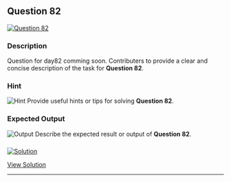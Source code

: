 


## Question 82
<a href="https://github.com/alishgosai/Javascript-Exercise-and-Solutions/blob/master/questions/Question82.md" target="_blank">
  <img src="https://img.shields.io/badge/Question-82-purple?style=for-the-badge&logoSize=60" alt="Question 82">
</a>

### **Description**
Question for day82 comming soon.
Contributers to provide a clear and concise description of the task for **Question 82**.

### **Hint**
![Hint](https://img.shields.io/badge/Hint:-blue)
Provide useful hints or tips for solving **Question 82**.

### **Expected Output**
![Output](https://img.shields.io/badge/Output:-blue)
Describe the expected result or output of **Question 82**.

### <a href="https://github.com/alishgosai/Javascript-Exercise-and-Solutions/blob/master/solutions/Solution82.js" target="_blank">
  <img src="https://img.shields.io/badge/Solution-1f8e00?style=for-the-badge&logo=solution&logoColor=white" alt="Solution">
</a>

<a href="https://github.com/alishgosai/Javascript-Exercise-and-Solutions/blob/master/solutions/Solution82.js" target="_blank">View Solution</a>

---

